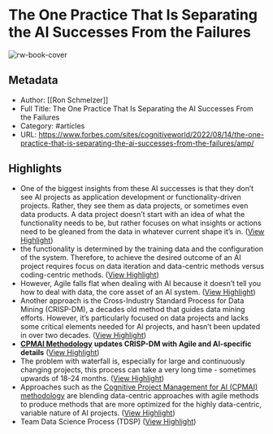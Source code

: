 # The One Practice That Is Separating the AI Successes From the Failures

![rw-book-cover](https://imageio.forbes.com/specials-images/imageserve/62f856e07fd141a708fe6376/0x0.jpg?format=jpg&width=1200)

## Metadata
- Author: [[Ron Schmelzer]]
- Full Title: The One Practice That Is Separating the AI Successes From the Failures
- Category: #articles
- URL: https://www.forbes.com/sites/cognitiveworld/2022/08/14/the-one-practice-that-is-separating-the-ai-successes-from-the-failures/amp/

## Highlights
- One of the biggest insights from these AI successes is that they don’t see AI projects as application development or functionality-driven projects. Rather, they see them as data projects, or sometimes even data products. A data project doesn’t start with an idea of what the functionality needs to be, but rather focuses on what insights or actions need to be gleaned from the data in whatever current shape it’s in. ([View Highlight](https://read.readwise.io/read/01h33eyk0kd97d99ahszjafvw1))
- the functionality is determined by the training data and the configuration of the system. Therefore, to achieve the desired outcome of an AI project requires focus on data iteration and data-centric methods versus coding-centric methods. ([View Highlight](https://read.readwise.io/read/01h33eys097y732da5sdz66zwa))
- However, Agile falls flat when dealing with AI because it doesn’t tell you how to deal with data, the core asset of an AI system. ([View Highlight](https://read.readwise.io/read/01h33ezh3vcmztakm98c10g4ca))
- Another approach is the Cross-Industry Standard Process for Data Mining (CRISP-DM), a decades old method that guides data mining efforts. However, it’s particularly focused on data projects and lacks some critical elements needed for AI projects, and hasn’t been updated in over two decades. ([View Highlight](https://read.readwise.io/read/01h33ezp0bgy04y326b740tpfx))
- [**CPMAI Methodology**](https://www.cognilytica.com/cpmai/?utm_source=forbes) **updates CRISP-DM with Agile and AI-specific details** ([View Highlight](https://read.readwise.io/read/01h33f2vfnt469pvzbpqs89j41))
- The problem with waterfall is, especially for large and continuously changing projects, this process can take a very long time - sometimes upwards of 18-24 months. ([View Highlight](https://read.readwise.io/read/01h33f3end5h0nwttcy6vs1x6t))
- Approaches such as the [Cognitive Project Management for AI (CPMAI) methodology](https://www.cognilytica.com/cpmai/?utm_source=forbes) are blending data-centric approaches with agile methods to produce methods that are more optimized for the highly data-centric, variable nature of AI projects. ([View Highlight](https://read.readwise.io/read/01h33f46twvt39n1cj16k4ebxb))
- Team Data Science Process (TDSP) ([View Highlight](https://read.readwise.io/read/01h33f4rp0bghpzrkpwnf82r5d))
